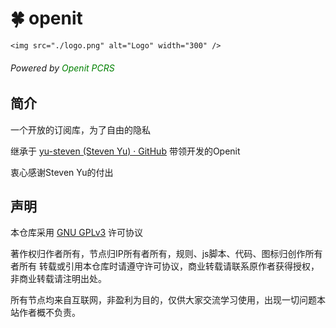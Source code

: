 # 🍀 openit

    <img src="./logo.png" alt="Logo" width="300" />
<h6> Powered by <font color="green">Openit PCRS</font></h6>

## 简介
一个开放的订阅库，为了自由的隐私

继承于 [yu-steven (Steven Yu) · GitHub](https://github.com/yu-steven) 带领开发的Openit 

衷心感谢Steven Yu的付出

## 声明

本仓库采用 [GNU GPLv3](https://choosealicense.com/licenses/gpl-3.0/) 许可协议

著作权归作者所有，节点归IP所有者所有，规则、js脚本、代码、图标归创作所有者所有
转载或引用本仓库时请遵守许可协议，商业转载请联系原作者获得授权，非商业转载请注明出处。

所有节点均来自互联网，非盈利为目的，仅供大家交流学习使用，出现一切问题本站作者概不负责。
